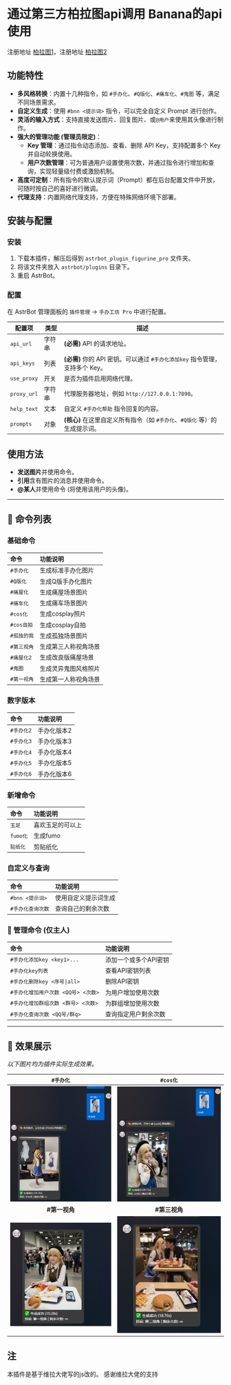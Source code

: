 # 通过第三方柏拉图api调用 Banana的api使用
注册地址 [柏拉图1](https://api.bltcy.ai/register?aff=3hiF)，注册地址 [柏拉图2](https://api.bltcy.ai/register?aff=cKgq)

## 功能特性

- **多风格转换**：内置十几种指令，如 `#手办化`、`#Q版化`、`#痛车化`、`#鬼图` 等，满足不同场景需求。
- **自定义生成**：使用 `#bnn <提示词>` 指令，可以完全自定义 Prompt 进行创作。
- **灵活的输入方式**：支持直接发送图片、回复图片、或`@用户`来使用其头像进行制作。
- **强大的管理功能 (管理员限定)**：
  - **Key 管理**：通过指令动态添加、查看、删除 API Key，支持配置多个 Key 并自动轮换使用。
  - **用户次数管理**：可为普通用户设置使用次数，并通过指令进行增加和查询，实现轻量级付费或激励机制。
- **高度可定制**：所有指令的默认提示词（Prompt）都在后台配置文件中开放，可随时按自己的喜好进行微调。
- **代理支持**：内置网络代理支持，方便在特殊网络环境下部署。

## 安装与配置

### 安装

1.  下载本插件，解压后得到 `astrbot_plugin_figurine_pro` 文件夹。
2.  将该文件夹放入 `astrbot/plugins` 目录下。
3.  重启 AstrBot。

### 配置

在 AstrBot 管理面板的 `插件管理` -> `手办工坊 Pro` 中进行配置。

| 配置项             | 类型   | 描述                                                                                                                              |
| ------------------ | ------ | --------------------------------------------------------------------------------------------------------------------------------- |
| `api_url`          | 字符串 | **(必需)** API 的请求地址。                                                                                                       |
| `api_keys`         | 列表   | **(必需)** 你的 API 密钥。可以通过 `#手办化添加key` 指令管理，支持多个 Key。                                                             |
| `use_proxy`        | 开关   | 是否为插件启用网络代理。                                                                                                          |
| `proxy_url`        | 字符串 | 代理服务器地址，例如 `http://127.0.0.1:7890`。                                                                                    |
| `help_text`        | 文本   | 自定义 `#手办化帮助` 指令回复的内容。                                                                                             |
| `prompts`          | 对象   | **(核心)** 在这里自定义所有指令（如 `#手办化`、`#Q版化` 等）的生成提示词。                                                          |

## 使用方法

- **发送图片**并使用命令。
- **引用**含有图片的消息并使用命令。
- **@某人**并使用命令 (将使用该用户的头像)。

---

## 📖 命令列表

### 基础命令

| 命令 | 功能说明 |
| :--- | :--- |
| `#手办化` | 生成标准手办化图片 |
| `#Q版化` | 生成Q版手办化图片 |
| `#痛屋化` | 生成痛屋场景图片 |
| `#痛车化` | 生成痛车场景图片 |
| `#cos化` | 生成cosplay照片 |
| `#cos自拍` | 生成cosplay自拍 |
| `#孤独的我` | 生成孤独场景图片 |
| `#第三视角` | 生成第三人称视角场景 |
| `#痛屋化2` | 生成改良版痛屋场景 |
| `#鬼图` | 生成灵异鬼图风格照片 |
| `#第一视角` | 生成第一人称视角场景 |

### 数字版本

| 命令 | 功能说明 |
| :--- | :--- |
| `#手办化2` | 手办化版本2 |
| `#手办化3` | 手办化版本3 |
| `#手办化4` | 手办化版本4 |
| `#手办化5` | 手办化版本5 |
| `#手办化6` | 手办化版本6 |

### 新增命令

| 命令 | 功能说明 |
| :--- | :--- |
| `玉足` | 喜欢玉足的可以上 |
| `fumo化` | 生成fumo |
| `贴纸化` | 剪贴纸化 |

### 自定义与查询

| 命令 | 功能说明 |
| :--- | :--- |
| `#bnn <提示词>` | 使用自定义提示词生成 |
| `#手办化查询次数` | 查询自己的剩余次数 |

### 👑 管理命令 (仅主人)

| 命令 | 功能说明 |
| :--- | :--- |
| `#手办化添加key <key1>...` | 添加一个或多个API密钥 |
| `#手办化key列表` | 查看API密钥列表 |
| `#手办化删除key <序号\|all>` | 删除API密钥 |
| `#手办化增加用户次数 <QQ号> <次数>` | 为用户增加使用次数 |
| `#手办化增加群组次数 <群号> <次数>` | 为群组增加使用次数 |
| `#手办化查询次数 <QQ号/群q>` | 查询指定用户剩余次数 |

---

## 🎨 效果展示

*以下图片均为插件实际生成效果。*

| `#手办化` | `#cos化` |
| :---: | :---: |
| <img src="./images/figurine_demo.png" width="400"> | <img src="./images/cos_demo.png" width="400"> |
| **#第一视角** | **#第三视角** |
| <img src="./images/pov1_demo.png" width="400"> | <img src="./images/pov3_demo.png" width="400"> |

## 注
本插件是基于维拉大佬写的js改的。 感谢维拉大佬的支持
